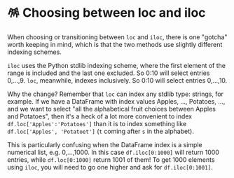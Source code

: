 # 🪅 Choosing between loc and iloc

When choosing or transitioning between `loc` and `iloc`, there is one "gotcha" worth keeping in mind, which is that the two methods use slightly different indexing schemes.

`iloc` uses the Python stdlib indexing scheme, where the first element of the range is included and the last one excluded. So 0:10 will select entries 0,...,9. `loc`, meanwhile, indexes inclusively. So 0:10 will select entries 0,...,10.

Why the change? Remember that `loc` can index any stdlib type: strings, for example. If we have a DataFrame with index values Apples, ..., Potatoes, ..., and we want to select "all the alphabetical fruit choices between Apples and Potatoes", then it's a heck of a lot more convenient to index `df.loc['Apples':'Potatoes']` than it is to index something like `df.loc['Apples', 'Potatoet']` (`t` coming after `s` in the alphabet).

This is particularly confusing when the DataFrame index is a simple numerical list, e.g. 0,...,1000. In this case `df.iloc[0:1000]` will return 1000 entries, while `df.loc[0:1000]` return 1001 of them! To get 1000 elements using `iloc`, you will need to go one higher and ask for `df.iloc[0:1001]`.
